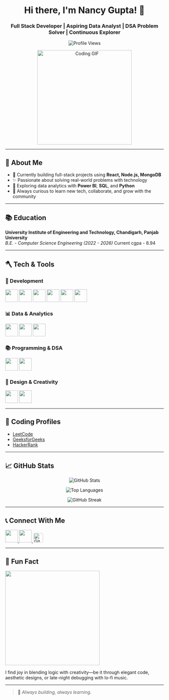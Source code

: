 <h1 align="center">Hi there, I'm Nancy Gupta! 👋</h1>
<h3 align="center">Full Stack Developer | Aspiring Data Analyst | DSA Problem Solver | Continuous Explorer</h3>

<p align="center">
  <img src="https://komarev.com/ghpvc/?username=nancy0801&label=Profile%20views&color=0e75b6&style=flat" alt="Profile Views" />
</p>

<p align="center">
  <img src="https://i.pinimg.com/originals/9d/cb/36/9dcb36579d4518b31451906466dc735d.gif" width="300" alt="Coding GIF">
</p>

---

## 📄 About Me

- 💼 Currently building full-stack projects using **React, Node.js, MongoDB**
- ✨ Passionate about solving real-world problems with technology
- 🧐 Exploring data analytics with **Power BI**, **SQL**, and **Python**
- 🚀 Always curious to learn new tech, collaborate, and grow with the community

---

## 📚 Education

**University Institute of Engineering and Technology, Chandigarh, Panjab University**  
*B.E. - Computer Science Engineering (2022 - 2026)*
Current cgpa - 8.94

---

## 🪓 Tech & Tools

### 🚀 Development
<p>
  <img src="https://cdn.jsdelivr.net/gh/devicons/devicon/icons/react/react-original.svg" width="40" />
  <img src="https://cdn.jsdelivr.net/gh/devicons/devicon/icons/nodejs/nodejs-original.svg" width="40" />
  <img src="https://cdn.jsdelivr.net/gh/devicons/devicon/icons/mongodb/mongodb-original.svg" width="40" />
  <img src="https://cdn.jsdelivr.net/gh/devicons/devicon/icons/git/git-original.svg" width="40" />
  <img src="https://www.vectorlogo.zone/logos/getpostman/getpostman-icon.svg" width="40" />
  <img src="https://cdn.jsdelivr.net/gh/devicons/devicon/icons/nextjs/nextjs-original.svg" width="40" />
</p>

### 📊 Data & Analytics
<p>
  <img src="https://cdn.jsdelivr.net/gh/devicons/devicon/icons/mysql/mysql-original-wordmark.svg" width="40" />
  <img src="https://cdn.jsdelivr.net/gh/devicons/devicon/icons/python/python-original.svg" width="40" />
  <img src="https://img.icons8.com/color/48/power-bi.png" width="40"/>
</p>

### 📚 Programming & DSA
<p>
  <img src="https://cdn.jsdelivr.net/gh/devicons/devicon/icons/java/java-original.svg" width="40" />
  <img src="https://user-images.githubusercontent.com/104568275/186131673-9ffff84c-21b4-421b-b956-643aa0fa7dbd.png" width="40" />
</p>

### 🎨 Design & Creativity
<p>
  <img src="https://www.vectorlogo.zone/logos/figma/figma-icon.svg" width="40" />
  <img src="https://img.icons8.com/color/48/canva.png" width="40" />
</p>

---

## 🌟 Coding Profiles

- [LeetCode](https://leetcode.com/u/nancy_08/)
- [GeeksforGeeks](https://www.geeksforgeeks.org/user/nancygx4vf/)
- [HackerRank](https://www.hackerrank.com/nancyg8029)

---

## 📈 GitHub Stats

<p align="center">
  <img src="https://github-readme-stats.vercel.app/api?username=nancy0801&show_icons=true&theme=default" alt="GitHub Stats" />
</p>
<p align="center">
  <img src="https://github-readme-stats.vercel.app/api/top-langs/?username=nancy0801&layout=compact&theme=default" alt="Top Languages" />
</p>
<p align="center">
  <img src="https://github-readme-streak-stats.herokuapp.com/?user=nancy0801" alt="GitHub Streak" />
</p>

---

## 📞 Connect With Me

<p align="left">
  <a href="https://www.linkedin.com/in/nancy-gupta-784b5025a/" target="_blank">
    <img src="https://raw.githubusercontent.com/rahuldkjain/github-profile-readme-generator/master/src/images/icons/Social/linked-in-alt.svg" width="40" />
  </a>
  <a href="mailto:nancyg8029@gmail.com" target="_blank">
    <img src="https://img.icons8.com/color/48/gmail--v1.png" width="40" />
  </a>
  <a href="https://github.com/nancy0801" target="_blank">
    <img src="https://img.icons8.com/ios-filled/50/000000/github--v1.png" alt="GitHub" width="30" style="background-color:white; border-radius:6px; padding:2px;" />
  </a>
</p>

---

## 🤔 Fun Fact
<img src="[https://media.giphy.com/media/du3J3cXyzhj75IOgvA/giphy.gif](https://media.giphy.com/media/qgQUggAC3Pfv687qPC/giphy.gif)" width="300" />

I find joy in blending logic with creativity—be it through elegant code, aesthetic designs, or late-night debugging with lo-fi music.

---

> 🌟 *Always building, always learning.*
